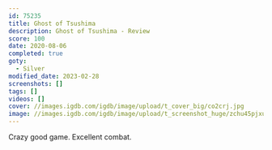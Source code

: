 ```yaml
---
id: 75235
title: Ghost of Tsushima
description: Ghost of Tsushima - Review
score: 100
date: 2020-08-06
completed: true
goty:
  - Silver
modified_date: 2023-02-28
screenshots: []
tags: []
videos: []
cover: //images.igdb.com/igdb/image/upload/t_cover_big/co2crj.jpg
image: //images.igdb.com/igdb/image/upload/t_screenshot_huge/zchu45pjxufkppw5veux.jpg
---
```

Crazy good game. Excellent combat.